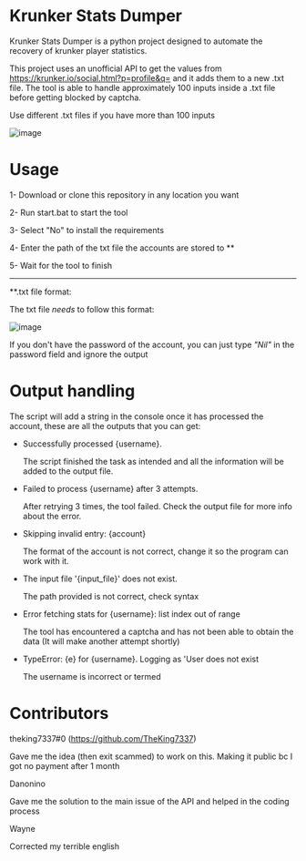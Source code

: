 # Krunker Stats Dumper
Krunker Stats Dumper is a python project designed to automate the recovery of krunker player statistics.

This project uses an unofficial API to get the values from https://krunker.io/social.html?p=profile&q= and it adds them to a new .txt file. The tool is able to handle approximately 100 inputs inside a .txt file before getting blocked by captcha. 

Use different .txt files if you have more than 100 inputs

![image](https://github.com/user-attachments/assets/99fb173c-a6e9-4685-b9d1-7857910cc90d)


# Usage 

1- Download or clone this repository in any location you want

2- Run start.bat to start the tool

3- Select "No" to install the requirements

4- Enter the path of the txt file the accounts are stored to **

5- Wait for the tool to finish

-----------------------------------
**.txt file format:

The txt file *needs* to follow this format:

![image](https://github.com/user-attachments/assets/ad84785d-0ada-4be4-9b3c-d3088ced6737)

If you don't have the password of the account, you can just type *"Nil"* in the password field and ignore the output

# Output handling

The script will add a string in the console once it has processed the account, these are all the outputs that you can get:

- Successfully processed {username}.

    The script finished the task as intended and all the information will be added to the output file.

- Failed to process {username} after 3 attempts.

    After retrying 3 times, the tool failed. Check the output file for more info about the error.
  
- Skipping invalid entry: {account}
  
    The format of the account is not correct, change it so the program can work with it.

- The input file '{input_file}' does not exist.

    The path provided is not correct, check syntax

- Error fetching stats for {username}: list index out of range

    The tool has encountered a captcha and has not been able to obtain the data (It will make another attempt shortly)
  
- TypeError: {e} for {username}. Logging as 'User does not exist

    The username is incorrect or termed

# Contributors
theking7337#0 (https://github.com/TheKing7337)

Gave me the idea (then exit scammed) to work on this. Making it public bc I got no payment after 1 month

Danonino

Gave me the solution to the main issue of the API and helped in the coding process

Wayne

Corrected my terrible english 







